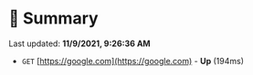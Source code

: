 # 📖 Summary
Last updated: **11/9/2021, 9:26:36 AM**

- `GET` [https://google.com](https://google.com) - **Up** (194ms)
